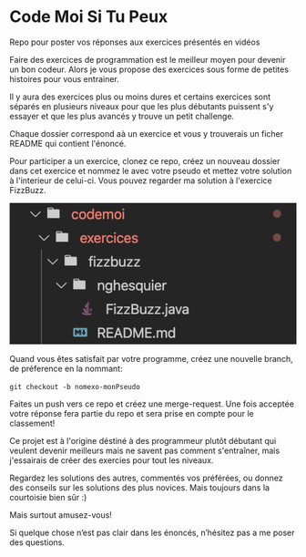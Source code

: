 # Code Moi Si Tu Peux
Repo pour poster vos réponses aux exercices présentés en vidéos

Faire des exercices de programmation est le meilleur moyen pour devenir un bon codeur.
Alors je vous propose des exercices sous forme de petites histoires pour vous entrainer.

Il y aura des exercices plus ou moins dures et certains exercices sont séparés en plusieurs niveaux pour que les plus débutants puissent s'y essayer et que les plus avancés y trouve un petit challenge.

Chaque dossier correspond aà un exercice et vous y trouverais un ficher README qui contient l'énoncé.

Pour participer a un exercice, clonez ce repo, créez un nouveau dossier dans cet exercice et nommez le avec votre pseudo et mettez votre solution à l'interieur de celui-ci. Vous pouvez regarder ma solution à l'exercice FizzBuzz.

![Screenshot](images/structure.png)

Quand vous êtes satisfait par votre programme, créez une nouvelle branch, de préference en la nommant:

``` git checkout -b nomexo-monPseudo ```

Faites un push vers ce repo et créez une merge-request. 
Une fois acceptée votre réponse fera partie du repo et sera prise en compte pour le classement!

Ce projet est à l'origine déstiné à des programmeur plutôt débutant qui veulent devenir meilleurs mais ne savent pas comment s'entraîner, mais j'essairais de créer des exercies pour tout les niveaux.

Regardez les solutions des autres, commentés vos préférées, ou donnez des conseils sur les solutions des plus novices. Mais toujours dans la courtoisie bien sûr :)

Mais surtout amusez-vous!

Si quelque chose n’est pas clair dans les énoncés, n’hésitez pas a me poser des questions. 
